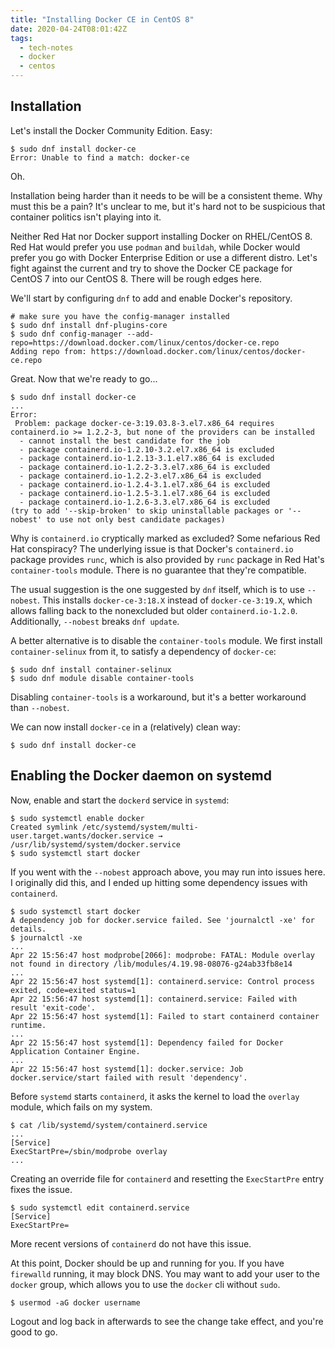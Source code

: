 ```yaml
---
title: "Installing Docker CE in CentOS 8"
date: 2020-04-24T08:01:42Z
tags: 
  - tech-notes
  - docker
  - centos
---
```


## Installation
Let's install the Docker Community Edition. Easy:

```
$ sudo dnf install docker-ce
Error: Unable to find a match: docker-ce
```

Oh.

Installation being harder than it needs to be will be a consistent theme. Why must this be a pain?
It's unclear to me, but it's hard not to be suspicious that container politics isn't playing into it.

Neither Red Hat nor Docker support installing Docker on RHEL/CentOS 8. Red Hat would prefer you
use `podman` and `buildah`, while Docker would prefer you go with Docker Enterprise Edition
or use a different distro. Let's fight against the current and try to shove the Docker CE package for
CentOS 7 into our CentOS 8. There will be rough edges here.

We'll start by configuring `dnf` to add and enable Docker's repository.

```
# make sure you have the config-manager installed
$ sudo dnf install dnf-plugins-core 
$ sudo dnf config-manager --add-repo=https://download.docker.com/linux/centos/docker-ce.repo
Adding repo from: https://download.docker.com/linux/centos/docker-ce.repo
```

Great. Now that we're ready to go...

```
$ sudo dnf install docker-ce
...
Error: 
 Problem: package docker-ce-3:19.03.8-3.el7.x86_64 requires containerd.io >= 1.2.2-3, but none of the providers can be installed
  - cannot install the best candidate for the job
  - package containerd.io-1.2.10-3.2.el7.x86_64 is excluded
  - package containerd.io-1.2.13-3.1.el7.x86_64 is excluded
  - package containerd.io-1.2.2-3.3.el7.x86_64 is excluded
  - package containerd.io-1.2.2-3.el7.x86_64 is excluded
  - package containerd.io-1.2.4-3.1.el7.x86_64 is excluded
  - package containerd.io-1.2.5-3.1.el7.x86_64 is excluded
  - package containerd.io-1.2.6-3.3.el7.x86_64 is excluded
(try to add '--skip-broken' to skip uninstallable packages or '--nobest' to use not only best candidate packages)
```

Why is `containerd.io` cryptically marked as excluded? Some nefarious Red Hat conspiracy? The underlying issue
is that Docker's `containerd.io` package provides `runc`, which is also provided by `runc` package
in Red Hat's `container-tools` module. There is no guarantee that they're compatible.

The usual suggestion is the one suggested by `dnf` itself, which is to use `--nobest`. This installs `docker-ce-3:18.X` instead of `docker-ce-3:19.X`,
which allows falling back to the nonexcluded but older `containerd.io-1.2.0`. Additionally, `--nobest` breaks `dnf update`.

A better alternative is to disable the `container-tools` module. We first install `container-selinux` from it, to satisfy a dependency of `docker-ce`:

```
$ sudo dnf install container-selinux
$ sudo dnf module disable container-tools
```

Disabling `container-tools` is a workaround, but it's a better workaround than `--nobest`.

We can now install `docker-ce` in a (relatively) clean way:

```
$ sudo dnf install docker-ce
```

## Enabling the Docker daemon on systemd

Now, enable and start the `dockerd` service in `systemd`:

```
$ sudo systemctl enable docker
Created symlink /etc/systemd/system/multi-user.target.wants/docker.service → /usr/lib/systemd/system/docker.service
$ sudo systemctl start docker
```

If you went with the `--nobest` approach above, you may run into issues here. I originally did this,
and I ended up hitting some dependency issues with `containerd`.

```
$ sudo systemctl start docker
A dependency job for docker.service failed. See 'journalctl -xe' for details.
$ journalctl -xe
...
Apr 22 15:56:47 host modprobe[2066]: modprobe: FATAL: Module overlay not found in directory /lib/modules/4.19.98-08076-g24ab33fb8e14
...
Apr 22 15:56:47 host systemd[1]: containerd.service: Control process exited, code=exited status=1
Apr 22 15:56:47 host systemd[1]: containerd.service: Failed with result 'exit-code'.
Apr 22 15:56:47 host systemd[1]: Failed to start containerd container runtime.
...
Apr 22 15:56:47 host systemd[1]: Dependency failed for Docker Application Container Engine.
...
Apr 22 15:56:47 host systemd[1]: docker.service: Job docker.service/start failed with result 'dependency'.
```

Before `systemd` starts `containerd`, it asks the kernel to load the `overlay` module, which fails on my system.

```
$ cat /lib/systemd/system/containerd.service
...
[Service]
ExecStartPre=/sbin/modprobe overlay
...
```

Creating an override file for `containerd` and resetting the `ExecStartPre` entry fixes the issue.

```
$ sudo systemctl edit containerd.service
[Service]
ExecStartPre=
```

More recent versions of `containerd` do not have this issue.

At this point, Docker should be up and running for you. If you have `firewalld` running, it may block DNS.
You may want to add your user to the `docker` group, which allows you to use the `docker` cli without `sudo`.

```
$ usermod -aG docker username
```

Logout and log back in afterwards to see the change take effect, and you're good to go.
